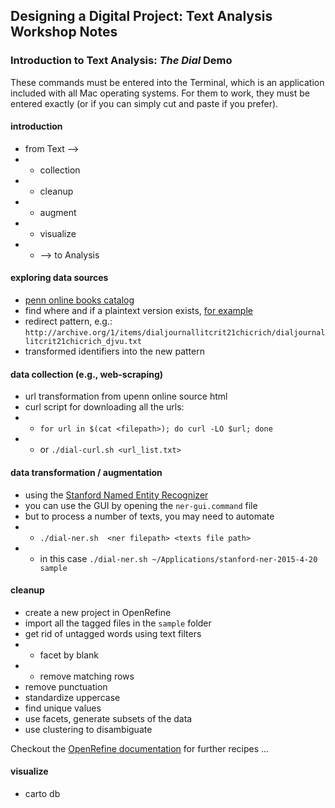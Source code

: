 ## Designing a Digital Project: Text Analysis Workshop Notes

### Introduction to Text Analysis: *The Dial* Demo
These commands must be entered into the Terminal, which is an application included with all Mac operating systems. For them to work, they must be entered exactly (or if you can simply cut and paste if you prefer).

#### introduction
- from Text -->
- - collection
- - cleanup
- - augment
- - visualize
- - --> to Analysis

#### exploring data sources
- [penn online books catalog](http://onlinebooks.library.upenn.edu/webbin/serial?id=thedial)
- find where and if a plaintext version exists, [for example](https://ia802708.us.archive.org/5/items/dialjournallitcrit21chicrich/dialjournallitcrit21chicrich_djvu.txt)
- redirect pattern, e.g.: `http://archive.org/1/items/dialjournallitcrit21chicrich/dialjournallitcrit21chicrich_djvu.txt`
- transformed identifiers into the new pattern

#### data collection (e.g., web-scraping)
- url transformation from upenn online source html
- curl script for downloading all the urls:
- - `for url in $(cat <filepath>); do curl -LO $url; done`
- - or `./dial-curl.sh <url_list.txt>`

#### data transformation / augmentation
- using the [Stanford Named Entity Recognizer](http://nlp.stanford.edu/software/CRF-NER.shtml)
- you can use the GUI by opening the `ner-gui.command` file
- but to process a number of texts, you may need to automate
- - `./dial-ner.sh  <ner filepath> <texts file path>`
- - in this case `./dial-ner.sh ~/Applications/stanford-ner-2015-4-20 sample`

#### cleanup
- create a new project in OpenRefine
- import all the tagged files in the `sample` folder
- get rid of untagged words using text filters
- - facet by blank
- - remove matching rows
- remove punctuation
- standardize uppercase
- find unique values
- use facets, generate subsets of the data
- use clustering to disambiguate

Checkout the [OpenRefine documentation](https://github.com/OpenRefine/OpenRefine/wiki/Recipes) for further recipes ...

#### visualize
- carto db


